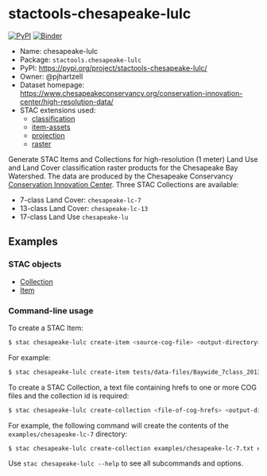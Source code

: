 # stactools-chesapeake-lulc

[![PyPI](https://img.shields.io/pypi/v/stactools-chesapeake-lulc)](https://pypi.org/project/stactools-chesapeake-lulc/)
[![Binder](https://mybinder.org/badge_logo.svg)](https://mybinder.org/v2/gh/stactools-packages/chesapeake-lulc/main?filepath=docs/installation_and_basic_usage.ipynb)

- Name: chesapeake-lulc
- Package: `stactools.chesapeake-lulc`
- PyPI: https://pypi.org/project/stactools-chesapeake-lulc/
- Owner: @pjhartzell
- Dataset homepage: https://www.chesapeakeconservancy.org/conservation-innovation-center/high-resolution-data/
- STAC extensions used:
  - [classification](https://github.com/stac-extensions/classification)
  - [item-assets](https://github.com/stac-extensions/item-assets)
  - [projection](https://github.com/stac-extensions/projection/)
  - [raster](https://github.com/stac-extensions/raster)

Generate STAC Items and Collections for high-resolution (1 meter) Land Use and Land Cover classification raster products for the Chesapeake Bay Watershed. The data are produced by the Chesapeake Conservancy [Conservation Innovation Center](https://www.chesapeakeconservancy.org/conservation-innovation-center/high-resolution-data/). Three STAC Collections are available:
- 7-class Land Cover: `chesapeake-lc-7`
- 13-class Land Cover: `chesapeake-lc-13`
- 17-class Land Use `chesapeake-lu`

## Examples

### STAC objects

- [Collection](examples/chesapeake-lc-7/collection.json)
- [Item](examples/chesapeake-lc-7/Baywide_7Class_20132014_E1300000_N1770000/Baywide_7Class_20132014_E1300000_N1770000.json)

### Command-line usage

To create a STAC Item:

```bash
$ stac chesapeake-lulc create-item <source-cog-file> <output-directory>
```

For example:

```bash
$ stac chesapeake-lulc create-item tests/data-files/Baywide_7class_20132014_E1300000_N1770000.tif examples
```

To create a STAC Collection, a text file containing hrefs to one or more COG files and the collection id is required:

```bash
$ stac chesapeake-lulc create-collection <file-of-cog-hrefs> <output-directory> <collection-id>
```

For example, the following command will create the contents of the `examples/chesapeake-lc-7` directory:

```bash
$ stac chesapeake-lulc create-collection examples/chesapeake-lc-7.txt examples/chesapeake-lc-7 chesapeake-lc-7
```

Use `stac chesapeake-lulc --help` to see all subcommands and options.
